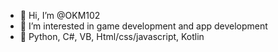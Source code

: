 - 👋 Hi, I’m @OKM102
- 👀 I’m interested in game development and app development
- 🌱 Python, C#, VB, Html/css/javascript, Kotlin
